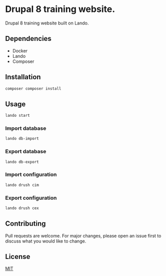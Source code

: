 # Drupal 8 training website.

Drupal 8 training website built on Lando.

## Dependencies
* Docker
* Lando
* Composer

## Installation

```bash
composer composer install
```

## Usage

```bash
lando start
```

### Import database
```bash
lando db-import
```

### Export database
```bash
lando db-export
```

### Import configuration
```bash
lando drush cim
```

### Export configuration
```bash
lando drush cex
```


## Contributing
Pull requests are welcome. For major changes, please open an issue first to discuss what you would like to change.

## License
[MIT](https://choosealicense.com/licenses/mit/)
